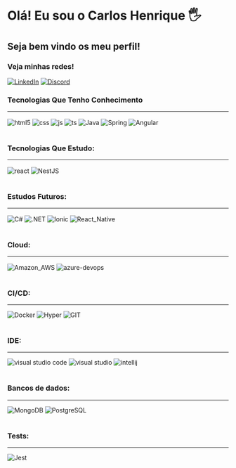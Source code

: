 # Olá! Eu sou o Carlos Henrique 🖐️

## Seja bem vindo os meu perfil! 

### Veja minhas redes!

[![LinkedIn](https://img.shields.io/badge/LinkedIn-0077B5?style=for-the-badge&logo=linkedin&logoColor=white)](https://www.linkedin.com/in/carloshenriquels/)
[![Discord](https://img.shields.io/badge/Discord-7289DA?style=for-the-badge&logo=discord&logoColor=white)](https://discord.gg/yBtaT2dTtr)

### Tecnologias Que Tenho Conhecimento
------
<div style="display: inline_block">
  <img align="center" alt="html5" src="https://img.shields.io/badge/HTML5-E34F26?style=for-the-badge&logo=html5&logoColor=white" />
  <img align="center" alt="css" src="https://img.shields.io/badge/CSS3-1572B6?style=for-the-badge&logo=css3&logoColor=white" />
  <img align="center" alt="js" src="https://img.shields.io/badge/JavaScript-F7DF1E?style=for-the-badge&logo=javascript&logoColor=black" />
  <img align="center" alt="ts" src="https://img.shields.io/badge/TypeScript-007ACC?style=for-the-badge&logo=typescript&logoColor=white" />
  <img align="center" alt="Java" src="https://img.shields.io/badge/Java-ED8B00?style=for-the-badge&logo=openjdk&logoColor=white" />
  <img align="center" alt="Spring" src="https://img.shields.io/badge/Spring-6DB33F?style=for-the-badge&logo=spring&logoColor=white" />
  <img align="center" alt="Angular" src="https://img.shields.io/badge/Angular-DD0031?style=for-the-badge&logo=angular&logoColor=white" />
</div>
<br/>

### Tecnologias Que Estudo:
------
<div style="display: inline_block">
  <img align="center" alt="react" src="https://img.shields.io/badge/React-20232A?style=for-the-badge&logo=react&logoColor=61DAFB" />   
  <img align="center" alt="NestJS" src="https://img.shields.io/badge/NestJS-E0234E.svg?style=for-the-badge&logo=NestJS&logoColor=white" /> 
</div>
<br/>

### Estudos Futuros:
------
<div style="display: inline_block">
  <img align="center" alt="C#" src="https://img.shields.io/badge/C%23-239120?style=for-the-badge&logo=c-sharp&logoColor=white" />
  <img align="center" alt=".NET" src="https://img.shields.io/badge/.NET-5C2D91?style=for-the-badge&logo=.net&logoColor=white" />     
  <img align="center" alt="Ionic" src="https://img.shields.io/badge/Ionic-3880FF?style=for-the-badge&logo=ionic&logoColor=white" />
  <img align="center" alt="React_Native" src="https://img.shields.io/badge/React_Native-20232A?style=for-the-badge&logo=react&logoColor=61DAFB" />  
</div>
<br/>

### Cloud:
------
<div style="display: inline_block">
  <img align="center" alt="Amazon_AWS" src="https://img.shields.io/badge/Amazon%20AWS-232F3E.svg?style=for-the-badge&logo=Amazon-AWS&logoColor=white" />
  <img align="center" alt="azure-devops" src="https://img.shields.io/badge/Azure_DevOps-0078D7?style=for-the-badge&logo=azure-devops&logoColor=white" />     
</div>
<br/>

### CI/CD:
------
<div style="display: inline_block">
  <img align="Netlify" alt="Docker" src="https://img.shields.io/badge/Docker-2496ED.svg?style=for-the-badge&logo=Docker&logoColor=white" />
  <img align="Vercel" alt="Hyper" src="https://img.shields.io/badge/Hyper-000000?style=for-the-badge&logo=hyper&logoColor=white" />     
  <img align="Vercel" alt="GIT" src="https://img.shields.io/badge/GIT-E44C30?style=for-the-badge&logo=git&logoColor=white" />     
</div>
<br/>

### IDE:
------
<div style="display: inline_block">
  <img align="Netlify" alt="visual studio code" src="https://img.shields.io/badge/Visual_Studio-5C2D91?style=for-the-badge&logo=visual%20studio&logoColor=white" />  
  <img align="Netlify" alt="visual studio" src="https://img.shields.io/badge/Visual_Studio_Code-0078D4?style=for-the-badge&logo=visual%20studio%20code&logoColor=white" />  
  <img align="Netlify" alt="intellij" src="https://img.shields.io/badge/IntelliJ_IDEA-000000.svg?style=for-the-badge&logo=intellij-idea&logoColor=white" />  
</div>
<br/>

### Bancos de dados:
------
<div style="display: inline_block">
  <img align="Netlify" alt="MongoDB" src="https://img.shields.io/badge/MongoDB-4EA94B?style=for-the-badge&logo=mongodb&logoColor=white" />  
  <img align="Netlify" alt="PostgreSQL" src="https://img.shields.io/badge/PostgreSQL-316192?style=for-the-badge&logo=postgresql&logoColor=white" />  
</div>
<br/>

### Tests:
------
<div style="display: inline_block">
  <img align="Netlify" alt="Jest" src="https://img.shields.io/badge/Jest-323330?style=for-the-badge&logo=Jest&logoColor=white" />  
</div>
<br/>
